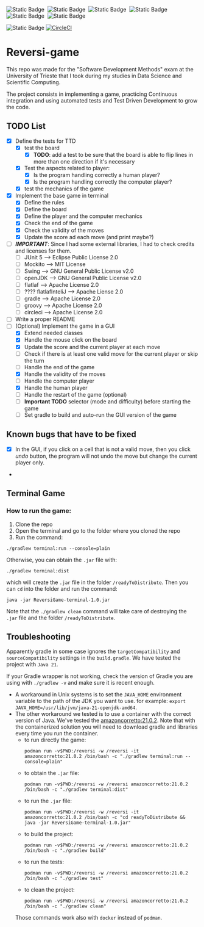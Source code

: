 
![Static Badge](https://img.shields.io/badge/Java-r?logo=oracle&color=darkred)&nbsp;
![Static Badge](https://img.shields.io/badge/gradle-gradle?logo=gradle&color=%2302303A)&nbsp;
![Static Badge](https://img.shields.io/badge/Apache%20Groovy-groovy?logo=Apache%20Groovy&logoColor=white&color=%234298B8
)&nbsp;
![Static Badge](https://img.shields.io/badge/JUnit5-JUnit5?logo=JUnit5&logoColor=white&color=%2325A162)&nbsp;
![Static Badge](https://img.shields.io/badge/Mockito-Mockito?logo=Mockito&logoColor=white&color=%23FFC837)&nbsp;
![Static Badge](https://img.shields.io/badge/OpenJDK-OpenJDK?logo=OpenJDK&logoColor=white&color=%23437291)

[//]: # (![Static Badge]&#40;https://img.shields.io/badge/Swing-Swing?logo=Java&logoColor=white&color=%23E60012&#41;&nbsp;)

![Static Badge](https://img.shields.io/badge/CircleCI%20stautus:-circleci?logo=circleci&color=%23343434)
[![CircleCI](https://dl.circleci.com/status-badge/img/circleci/Nnx7eettKAjZjgLqohmuHD/82KDGxEoAw8hcLPNtEJmox/tree/main.svg?style=svg&circle-token=c19e80ed0f5747a0dd7dc3d7f326b2ff245cd5cf)](https://dl.circleci.com/status-badge/redirect/circleci/Nnx7eettKAjZjgLqohmuHD/82KDGxEoAw8hcLPNtEJmox/tree/main)&nbsp;


# Reversi-game

This repo was made for the "Software Development Methods" exam at the University of Trieste that I took during my
studies in Data Science and Scientific Computing.

The project consists in implementing a game, practicing Continuous integration and using automated tests and Test Driven
Development to grow the code.

## TODO List

- [x] Define the tests for TTD
    - [x] test the board
        - [x] **TODO**: add a test to be sure that the board is able to flip lines in more than one direction if it's
          necessary
    - [x] Test the aspects related to player:
        - [x] Is the program handling correctly a human player?
        - [x] Is the program handling correctly the computer player?
    - [x] test the mechanics of the game
- [x] Implement the base game in terminal
    - [x] Define the rules
    - [x] Define the board
    - [x] Define the player and the computer mechanics
    - [x] Check the end of the game
    - [x] Check the validity of the moves
    - [x] Update the score ad each move (and print maybe?)
- [ ] **_IMPORTANT_**: Since I had some external libraries, I had to check credits and licenses for them.
    - [ ]  JUnit 5 --> Eclipse Public License 2.0
    - [ ]  Mockito --> MIT License
    - [ ]  Swing --> GNU General Public License v2.0
    - [ ]  openJDK --> GNU General Public License v2.0
    - [ ]  flatlaf --> Apache License 2.0
    - [ ]  ???? flatlafInteliJ --> Apache Liense 2.0
    - [ ]  gradle --> Apache License 2.0
    - [ ]  groovy --> Apache License 2.0
    - [ ]  circleci --> Apache License 2.0
- [ ] Write a proper README
- [ ] (Optional) Implement the game in a GUI
    - [x] Extend needed classes 
    - [x] Handle the mouse click on the board
    - [x] Update the score and the current player at each move
    - [ ] Check if there is at least one valid move for the current player or skip the turn
    - [ ] Handle the end of the game
    - [x] Handle the validity of the moves
    - [ ] Handle the computer player
    - [x] Handle the human player
    - [ ] Handle the restart of the game (optional)
    - [ ] **Important TODO** selector (mode and difficulty) before starting the game
    - [ ] Set gradle to build and auto-run the GUI version of the game

## Known bugs that have to be fixed
- [x] In the GUI, if you click on a cell that is not a valid move, then you click *undo* button, the program will not undo the move but change the current player only.
- 

## Terminal Game

### How to run the game:

1. Clone the repo
2. Open the terminal and go to the folder where you cloned the repo
3. Run the command:

  ```
  ./gradlew terminal:run --console=plain
  ```

Otherwise, you can obtain the `.jar`  file with:

```
./gradlew terminal:dist
```

which will create the `.jar` file in the folder `/readyToDistribute`. Then you can `cd` into the folder and run the
command:

```
java -jar ReversiGame-terminal-1.0.jar
```

Note that the `./gradlew clean` command will take care of destroying the `.jar` file and the
folder `/readyToDistribute`. 


## Troubleshooting

Apparently gradle in some case ignores the `targetCompatibility` and `sourceCompatibility` settings in the `build.gradle`.
We have tested the project with `Java 21`. 

If your Gradle wrapper is not working, check the version of Gradle you are using with `./gradlew -v` and make sure it is
recent enough.

- A workaround in Unix systems is to set the `JAVA_HOME` environment variable to the path of the JDK you want to use.
for example: `export JAVA_HOME=/usr/lib/jvm/java-21-openjdk-amd64`.
- The other workaround we tested is to use a container with the correct version of Java. We've tested the [amazoncorretto:21.0.2](https://hub.docker.com/_/amazoncorretto).  Note that with the containerized solution you will need to download gradle and libraries every time you run the container.
    - to run directly the game:
        ```
        podman run -v$PWD:/reversi -w /reversi -it amazoncorretto:21.0.2 /bin/bash -c "./gradlew terminal:run --console=plain"
        ```
    - to obtain the `.jar` file:
        ```
        podman run -v$PWD:/reversi -w /reversi amazoncorretto:21.0.2 /bin/bash -c "./gradlew terminal:dist"
        ```
    - to run the `.jar` file:
        ```
        podman run -v$PWD:/reversi -w /reversi -it amazoncorretto:21.0.2 /bin/bash -c "cd readyToDistribute && java -jar ReversiGame-terminal-1.0.jar"
        ```
    - to build the project:
        ```
      podman run -v$PWD:/reversi -w /reversi amazoncorretto:21.0.2 /bin/bash -c "./gradlew build"
        ```
    - to run the tests:
        ```
        podman run -v$PWD:/reversi -w /reversi amazoncorretto:21.0.2 /bin/bash -c "./gradlew test"
        ```
    - to clean the project:
        ```
        podman run -v$PWD:/reversi -w /reversi amazoncorretto:21.0.2 /bin/bash -c "./gradlew clean"
        ```
    Those commands work also with `docker` instead of `podman`.